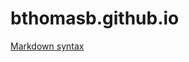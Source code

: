 bthomasb.github.io
==================

[Markdown syntax](http://daringfireball.net/projects/markdown/syntax)